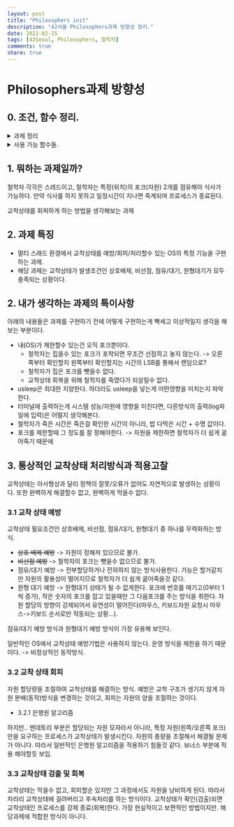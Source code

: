 ```yaml
---
layout: post
title: "Philosophers init"
description: "42서울 Philosophers과제 방향성 정리."
date: 2022-02-15
tags: [42Seoul, Philosophers, 철학자]
comments: true
share: true
---
```


# Philosophers과제 방향성
## 0. 조건, 함수 정리.
<details>
<summary> 과제 정리 </summary>
<div markdown="1">       
필수 파트에 하나, 보너스 파트에 하나의 프로그램을 만드세요. 두 프로그램은 모두 같은 기본 룰을 따릅니다:
- 이 프로젝트는 Norm을 준수한 C 언어를 사용하여 코딩되어야 하며, 누수, 비정상적인 종료 (Crash), 정의되지 않은 동작, Norm 에러는 0점을 받게 됩니다.
- 한 명 이상의 철학자가 둥근 테이블에 앉아 다음과 같은 세 행동 중 하나를 취합니다 : 먹기, 생각하기, 잠자기
- 철학자가 밥을 먹는 도중에는, 생각하거나 잠을 자지 않습니다. 마찬가지로 잠자는 도중에는 밥을 먹거나 생각할 수 없으며, 생각하는 도중에는 밥을 먹거나 잠들 수 없습니다.
- 철학자들은 둥근 테이블에 앉아있으며, 가운데에는 아주 큰 스파게티 그릇이 놓여 있습니다.
탁자 위에는 몇 개의 포크가 올려져 있습니다.
- 스파게티는 포크 하나만으론 집거나 먹기가 어렵기 때문에, 철학자들은 반드시 양 손에 포크를 쥐고 (2개의 포크를 사용하여) 먹어야 합니다.
- 철학자는 절대로 굶고 있으면 안 됩니다.
- 모든 철학자는 먹어야 합니다.
- 철학자들은 서로와 대화할 수 없습니다.
- 각 철학자는 다른 철학자가 언제 죽는지 알아챌 수 없습니다.
- 철학자가 밥을 다 먹었으면, 포크를 내려놓고 잠자기 시작합니다.
- 철학자가 잠을 다 잤으면, 생각하기 시작합니다.
- 철학자가 한 명이라도 사망하면 시뮬레이션이 종료됩니다.

- 각 프로그램은 같은 옵션을 가져야 합니다 : 철학자의 수, 철학자의 수명, 밥을 먹는데 걸리는 시간, 잠자는 시간, [각 철학자가 최소한 밥을 먹어야 하는 횟수] (number_of_philosophers time_to_die time_to_eat time_to_sleep [number_of_times_each_philosopher_must_eat])
  - 철학자의 수 (number_of_philosophers): 테이블에 앉아 있는 철학자의 수와 포크의 수
  - 철학자의 수명 (time_to_die): 밀리초 단위로, 철학자가 마지막으로 밥을 먹은 지 'time_to_die' 시간만큼이 지나거나, 프로그램 시작 후 'time_to_die' 시간만큼이 지나면 해당 철학자는 사망합니다.
  - 밥을 먹는데 걸리는 시간 (time_to_eat) : 밀리초 단위로, 철학자가 밥을 먹는 데 걸리는 시간입니다. 해당 시간동안, 철학자는 두 개의 포크를 소유하고 있어야 합니다.
  - 잠자는 시간 (time_to_sleep) : 밀리초 단위로, 잠을 자는 데 소모되는 시간입니다.
  - 각 철학자가 최소한 밥을 먹어야 하는 횟수 (number_of_times_each_philosopher_must_eat) : 해당 인자값은 선택사항입니다. 모든 철학자가 'number_of_times_each_philosopher_must_eat' 횟수만큼 밥을 먹었다면, 시뮬레이션이 종료됩니다. 해당 값이 명시되어 있지 않다면, 철학자가 한 명이라도 사망할 때까지 시뮬레이션은 계속됩니다.
  - 각 철학자에게는 1부터 'number_of_philosophers' 만큼의 고유 번호가 부여됩니다.
  - 철학자 1번은 철학자 'number_of_philosophers'번 옆에 앉습니다. 그 외에, N번 철학자는 N-1번 철학자와 N+1번 철학자 사이에 앉습니다.
- 철학자의 상태는 다음과 같은 형식으로 출력되어야 합니다. (X는 철학자의 고유 번호로 대체되어야 하며, timestamp_in_ms는 현재 타임스탬프가 밀리초 단위로 표시되어야 합니다.)

`timestamp_in_ms X has taken a fork`
`timestamp_in_ms X is eating`
`timestamp_in_ms X is sleeping`
`timestamp_in_ms X is thinking`
`timestamp_in_ms X died`

- 철학자의 상태는 다른 철학자들의 상태와 뒤엉키거나 섞인 상태로 출력되면 안 됩니다.
- 철학자의 사망 시점과 이를 출력하기 까지의 틈이 10ms 이상이 되면 안 됩니다.

다시 말하지만, 철학자들이 최대한 죽지 않도록 설계해야 합니다!

출처 : 42seoul-translation.

</div>
</details>

<details>
<summary> 사용 가능 함수들. </summary>
<div markdown="1">  
`memset`, `printf`, `malloc`, `free`, `write`, `usleep`, `gettimeofday`, `pthread_create`, `pthread_detach`, `pthread_join`, `pthread_mutex_init`, `pthread_mutex_destroy`, `pthread_mutex_lock`, `pthread_mutex_unlock`



추가 : libft 사용 불가.
</div>
</details>

## 1. 뭐하는 과제일까?
철학자 각각은 스레드이고, 철학자는 특정(위치)의 포크(자원) 2개를 점유해야 식사가 가능하다. 만약 식사를 하지 못하고 일정시간이 지나면 죽계되며 프로세스가 종료된다.

교착상태를 회피하게 하는 방법을 생각해보는 과제
## 2. 과제 특징
- 멀티 스래드 환경에서 교착상태를 예방/회피/처리할수 있는 OS의 특정 기능을 구현하는 과제.
- 해당 과제는 교착상태가 발생조건인 상호배제, 비선점, 점유/대기, 원형대기가 모두 충족되는 상황이다.

## 2. 내가 생각하는 과제의 특이사항
아래의 내용들은 과제를 구현하기 전에 어떻게 구현하는게 빡세고 이상적일지 생각을 해보는 부분이다.
- 내(OS)가 제한할수 있는건 오직 포크뿐이다.
  - 철학자는 집을수 있는 포크가 포착되면 무조건 선점하고 놓지 않는다.
    -> 오른쪽부터 확인할지 왼쪽부터 확인할지는 시간의 LSB를 통해서 랜덤으로?
  - 철학자가 집은 포크를 뺏을수 없다.
  - 교착상태 회복을 위해 철학자를 죽였다가 되살릴수 없다.
- usleep은 최대한 지양한다. 하더라도 usleep을 넣는게 어떤영향을 미치는지 파악한다.
- 터미널에 출력하는게 시스템 성능/자원에 영향을 미친다면, 다른방식의 출력(log파일에 입력)은 어떨지 생각해본다.
- 철학자가 죽은 시간은 죽은걸 확인한 시간이 아니라, 밥 다먹은 시간 + 수명 값이다.
- 포크를 제한할때 그 정도를 잘 정해야한다.
  -> 자원을 제한하면 철학자가 더 쉽게 굶어죽기 때문에

## 3. 통상적인 교착상태 처리방식과 적용고찰
교착상태는 아사형상과 달리 정책의 잘못/오류가 없어도 자연적으로 발생하는 상황이다. 또한 완벽하게 해결할수 없고, 완벽하게 막을수 없다.
### 3.1 교착 상태 예방
교착상태 필요조건인 상호배제, 비선점, 점유/대기, 원형대기 중 하나를 무력화하는 방식.
- ~~상호 배제 예방~~ -> 자원이 정해져 있으므로 불가.
- ~~비선점 예방~~ -> 철학자의 포크는 뺏을수 없으므로 불가.
- 점유/대기 예방 -> 전부할당하거나 전혀하지 않는 방식사용한다. 가능은 할거같지만 자원의 활용성이 떨어지므로 철학자가 더 쉽게 굶어죽을것 같다.
- 원형 대기 예방 -> 원형대기 상태가 될 수 없게한다. 포크에 번호를 매기고(0부터 1씩 증가), 작은 숫자의 포크를 잡고 있을때만 그 다음포크를 주는 방식을 취한다. 자원 할당의 방향이 강제되어서 유연성이 떨어진다(마우스, 키보드자원 요청시 마우스->키보드 순서로만 작동되는 상황...).

점유/대기 예방 방식과 원형대기 예방 방식이 가장 유용해 보인다.

일반적인 OS에서 교착상태 예방기법은 사용하지 않는다. 운영 방식을 제한을 하기 때문이다. -> 비정상적인 동작방식.

### 3.2 교착 상태 회피
자원 할당량을 조절하여 교착상태를 해결하는 방식. 예방은 교착 구조가 생기지 않게 자원 분배(동작)방식을 변경하는 것이고, 회피는 자원의 양을 조절하는 것이다.
- 3.2.1 은행원 알고리즘

하지만.. 멘데토리 부분은 할당되는 자원 모자라서 아니라, 특정 자원(왼쪽/오른쪽 포크)만을 요구하는 프로세스가 교착상태가 발생시킨다. 자원의 총량을 조절해서 해결될 문제가 아니다. 따라서 일반적인 은행원 알고리즘을 적용하기 힘들것 같다. 보너스 부분에 적용 해야할듯 보임.

### 3.3 교착상태 검출 및 회복
교착상태는 막을수 없고, 회피할순 있지만 그 과정에서도 자원을 낭비하게 된다. 따라서 차라리 교착상태에 걸려버리고 후속처리를 하는 방식이다. 교착상태가 확인(검출)되면 교착상태인 프로세스를 강제 종료(회복)한다. 가장 현실적이고 보편적인 방법이지만. 해당과제에 적합한 방식이 아니다.
